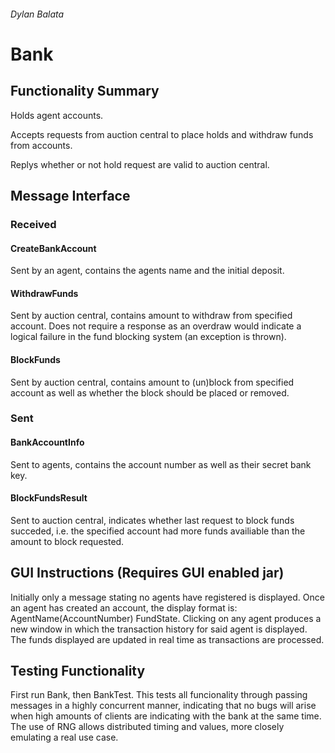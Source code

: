###### Dylan Balata
# Bank 

## Functionality Summary
Holds agent accounts. 

Accepts requests from auction central to place holds and withdraw funds from accounts.

Replys whether or not hold request are valid to auction central.
  
## Message Interface

### Received
#### CreateBankAccount
Sent by an agent, contains the agents name and the initial deposit.
#### WithdrawFunds
Sent by auction central, contains amount to withdraw from specified account. Does not require a response
as an overdraw would indicate a logical failure in the fund blocking system (an exception is thrown).
#### BlockFunds
Sent by auction central, contains amount to (un)block from specified account
as well as whether the block should be placed or removed.

### Sent
#### BankAccountInfo
Sent to agents, contains the account number as well as their secret bank key.
#### BlockFundsResult
Sent to auction central, indicates whether last request to block funds succeded, i.e.
the specified account had more funds availiable than the amount to block requested.

## GUI Instructions (Requires GUI enabled jar)
Initially only a message stating no agents have registered is displayed.
Once an agent has created an account, the display format is: AgentName(AccountNumber) FundState. 
Clicking on any agent produces a new window in which the transaction history for said agent is displayed.
The funds displayed are updated in real time as transactions are processed.

## Testing Functionality
First run Bank, then BankTest. This tests all funcionality through passing messages in a highly
concurrent manner, indicating that no bugs will arise when high amounts of clients are indicating
with the bank at the same time. The use of RNG allows distributed timing and values, more closely emulating
a real use case.
